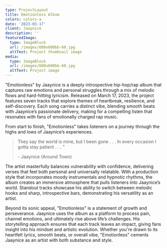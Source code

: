 ```yaml
---
type: ProjectLayout
title: Emotionless Album
colors: colors-a
date: '2023-03-17'
client: Jaaynice
description: ''
featuredImage:
  type: ImageBlock
  url: /images/600x600bb-60.jpg
  altText: Project thumbnail image
media:
  type: ImageBlock
  url: /images/600x600bb-60.jpg
  altText: Project image
---
```

"Emotionless" by Jaaynice is a deeply introspective hip-hop/rap album that captures raw emotions and personal struggles through a mix of melodic flows and hard-hitting lyricism. Released on March 17, 2023, the project features seven tracks that explore themes of heartbreak, resilience, and self-discovery. Each song carries a distinct vibe, blending smooth beats with Jaaynice’s passionate delivery, making for a compelling listen that resonates with fans of emotionally charged rap music.

From start to finish, "Emotionless" takes listeners on a journey through the highs and lows of Jaaynice’s experiences.

> They say the world is mine, but I been gone . . . In every occasion I gotta stay patient . . . "
>
> \- Jaaynice (Around Town)

The artist masterfully balances vulnerability with confidence, delivering verses that feel both personal and universally relatable. With a production style that incorporates moody instrumentals and hypnotic rhythms, the album creates an immersive atmosphere that pulls listeners into Jaaynice’s world. Standout tracks showcase his ability to switch between melodic hooks and sharp, introspective bars, demonstrating his versatility as an artist.

Beyond its sonic appeal, "Emotionless" is a statement of growth and perseverance. Jaaynice uses the album as a platform to process pain, channel emotions, and ultimately rise above life’s challenges. His storytelling approach ensures that each track leaves an impact, giving fans insight into his mindset and artistic evolution. Whether you're drawn to its heartfelt lyrics, smooth beats, or overall vibe, "Emotionless" cements Jaaynice as an artist with both substance and style.

